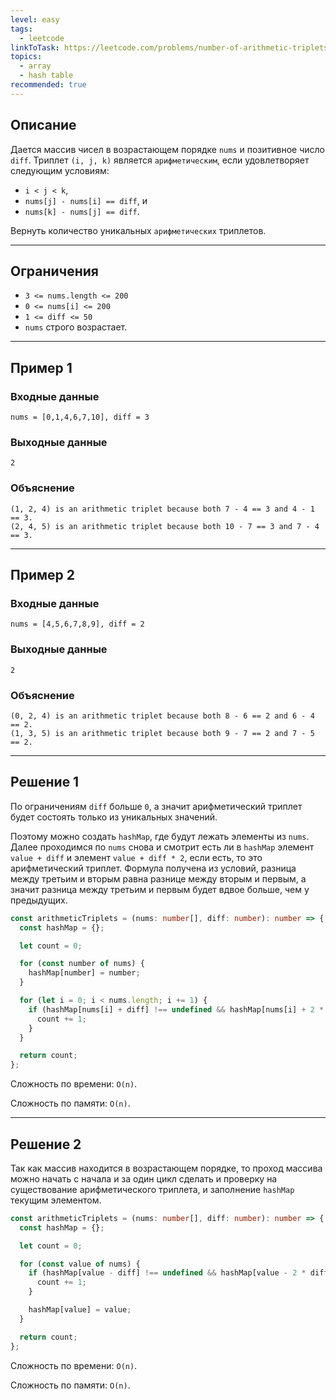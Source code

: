 ```yaml
---
level: easy
tags:
  - leetcode
linkToTask: https://leetcode.com/problems/number-of-arithmetic-triplets/
topics:
  - array
  - hash table
recommended: true
---
```

## Описание

Дается массив чисел в возрастающем порядке `nums` и позитивное число `diff`. Триплет `(i, j, k)` является `арифметическим`, если удовлетворяет следующим условиям:
- `i < j < k`,
- `nums[j] - nums[i] == diff`, и
- `nums[k] - nums[j] == diff`.

Вернуть количество уникальных `арифметических` триплетов.

---
## Ограничения

- `3 <= nums.length <= 200`
- `0 <= nums[i] <= 200`
- `1 <= diff <= 50`
- `nums` строго возрастает.

---
## Пример 1

### Входные данные

```
nums = [0,1,4,6,7,10], diff = 3
```
### Выходные данные

```
2
```
### Объяснение

```
(1, 2, 4) is an arithmetic triplet because both 7 - 4 == 3 and 4 - 1 == 3.
(2, 4, 5) is an arithmetic triplet because both 10 - 7 == 3 and 7 - 4 == 3.
```

---
## Пример 2

### Входные данные

```
nums = [4,5,6,7,8,9], diff = 2
```
### Выходные данные

```
2
```
### Объяснение

```
(0, 2, 4) is an arithmetic triplet because both 8 - 6 == 2 and 6 - 4 == 2.
(1, 3, 5) is an arithmetic triplet because both 9 - 7 == 2 and 7 - 5 == 2.
```

---
## Решение 1

По ограничениям `diff` больше `0`, а значит арифметический триплет будет состоять только из уникальных значений.

Поэтому можно создать `hashMap`, где будут лежать элементы из `nums`. Далее проходимся по `nums` снова и смотрит есть ли в `hashMap` элемент `value + diff` и элемент `value + diff * 2`, если есть, то это арифметический триплет. Формула получена из условий, разница между третьим и вторым равна разнице между вторым и первым, а значит разница между третьим и первым будет вдвое больше, чем у предыдущих.

```typescript
const arithmeticTriplets = (nums: number[], diff: number): number => {
  const hashMap = {};

  let count = 0;

  for (const number of nums) {
    hashMap[number] = number;
  }

  for (let i = 0; i < nums.length; i += 1) {
    if (hashMap[nums[i] + diff] !== undefined && hashMap[nums[i] + 2 * diff] !== undefined) {
      count += 1;
    }
  }

  return count;
};
```

Сложность по времени: `O(n)`.

Сложность по памяти: `O(n)`.

---
## Решение 2

Так как массив находится в возрастающем порядке, то проход массива можно начать с начала и за один цикл сделать и проверку на существование арифметического триплета, и заполнение `hashMap` текущим элементом.

```typescript
const arithmeticTriplets = (nums: number[], diff: number): number => {
  const hashMap = {};

  let count = 0;

  for (const value of nums) {
    if (hashMap[value - diff] !== undefined && hashMap[value - 2 * diff] !== undefined) {
      count += 1;
    }

    hashMap[value] = value;
  }

  return count;
};
```

Сложность по времени: `O(n)`.

Сложность по памяти: `O(n)`.